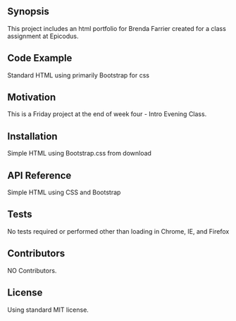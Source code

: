 ## Synopsis

This project includes an html portfolio for Brenda Farrier created for a class assignment at Epicodus.

## Code Example

Standard HTML using primarily Bootstrap for css

## Motivation

This is a Friday project at the end of week four - Intro Evening Class.

## Installation

Simple HTML using Bootstrap.css from download

## API Reference

Simple HTML using CSS and Bootstrap

## Tests

No tests required or performed other than loading in Chrome, IE, and Firefox

## Contributors

NO Contributors.

## License

Using standard MIT license.
